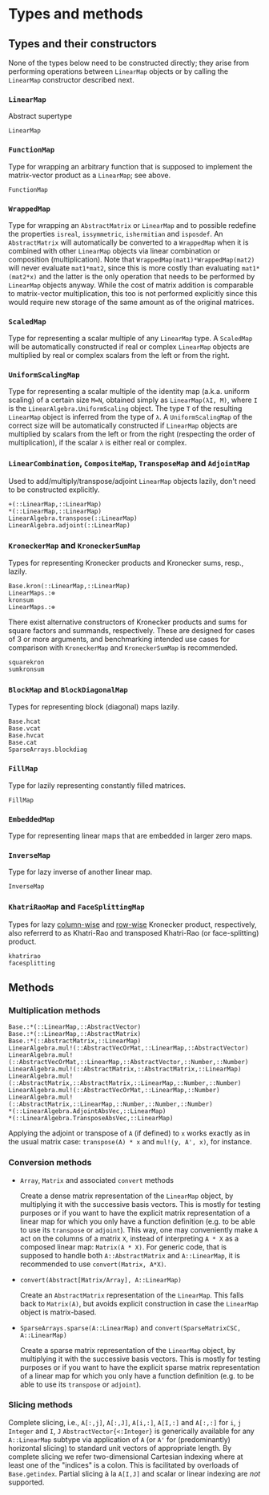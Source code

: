# Types and methods

## Types and their constructors

None of the types below need to be constructed directly; they arise from
performing operations between `LinearMap` objects or by calling the `LinearMap`
constructor described next.

### `LinearMap`

Abstract supertype

```@docs
LinearMap
```

### `FunctionMap`

Type for wrapping an arbitrary function that is supposed to implement the
matrix-vector product as a `LinearMap`; see above.

```@docs
FunctionMap
```

### `WrappedMap`

Type for wrapping an `AbstractMatrix` or `LinearMap` and to possible redefine
the properties `isreal`, `issymmetric`, `ishermitian` and `isposdef`. An
`AbstractMatrix` will automatically be converted to a `WrappedMap` when it is
combined with other `LinearMap` objects via linear combination or
composition (multiplication). Note that `WrappedMap(mat1)*WrappedMap(mat2)`
will never evaluate `mat1*mat2`, since this is more costly than evaluating
`mat1*(mat2*x)` and the latter is the only operation that needs to be performed
by `LinearMap` objects anyway. While the cost of matrix addition is comparable
to matrix-vector multiplication, this too is not performed explicitly since
this would require new storage of the same amount as of the original matrices.

### `ScaledMap`

Type for representing a scalar multiple of any `LinearMap` type. A
`ScaledMap` will be automatically constructed if real or complex `LinearMap`
objects are multiplied by real or complex scalars from the left or from the
right.

### `UniformScalingMap`

Type for representing a scalar multiple of the identity map (a.k.a. uniform
scaling) of a certain size `M=N`, obtained simply as `LinearMap(λI, M)`,
where `I` is the `LinearAlgebra.UniformScaling` object.
The type `T` of the resulting `LinearMap` object is inferred from the type of
`λ`. A `UniformScalingMap` of the correct size will be automatically
constructed if `LinearMap` objects are multiplied by scalars from the left
or from the right (respecting the order of multiplication), if the scalar `λ`
is either real or complex.

### `LinearCombination`, `CompositeMap`, `TransposeMap` and `AdjointMap`

Used to add/multiply/transpose/adjoint `LinearMap` objects lazily, don't need to be constructed explicitly.

```@docs
+(::LinearMap,::LinearMap)
*(::LinearMap,::LinearMap)
LinearAlgebra.transpose(::LinearMap)
LinearAlgebra.adjoint(::LinearMap)
```

### `KroneckerMap` and `KroneckerSumMap`

Types for representing Kronecker products and Kronecker sums, resp., lazily.

```@docs
Base.kron(::LinearMap,::LinearMap)
LinearMaps.:⊗
kronsum
LinearMaps.:⊕
```

There exist alternative constructors of Kronecker products and sums for square factors and
summands, respectively. These are designed for cases of 3 or more arguments, and
benchmarking intended use cases for comparison with `KroneckerMap` and `KroneckerSumMap`
is recommended.

```@docs
squarekron
sumkronsum
```

### `BlockMap` and `BlockDiagonalMap`

Types for representing block (diagonal) maps lazily.

```@docs
Base.hcat
Base.vcat
Base.hvcat
Base.cat
SparseArrays.blockdiag
```

### `FillMap`

Type for lazily representing constantly filled matrices.

```@docs
FillMap
```

### `EmbeddedMap`

Type for representing linear maps that are embedded in larger zero maps.

### `InverseMap`

Type for lazy inverse of another linear map.

```@docs
InverseMap
```

### `KhatriRaoMap` and `FaceSplittingMap`

Types for lazy [column-wise](https://en.wikipedia.org/wiki/Khatri%E2%80%93Rao_product#Column-wise_Kronecker_product)
and [row-wise](https://en.wikipedia.org/wiki/Khatri%E2%80%93Rao_product#Face-splitting_product)
Kronecker product, respectively, also referrerd to
as Khatri-Rao and transposed Khatri-Rao (or face-splitting) product.

```@docs
khatrirao
facesplitting
```

## Methods

### Multiplication methods

```@docs
Base.:*(::LinearMap,::AbstractVector)
Base.:*(::LinearMap,::AbstractMatrix)
Base.:*(::AbstractMatrix,::LinearMap)
LinearAlgebra.mul!(::AbstractVecOrMat,::LinearMap,::AbstractVector)
LinearAlgebra.mul!(::AbstractVecOrMat,::LinearMap,::AbstractVector,::Number,::Number)
LinearAlgebra.mul!(::AbstractMatrix,::AbstractMatrix,::LinearMap)
LinearAlgebra.mul!(::AbstractMatrix,::AbstractMatrix,::LinearMap,::Number,::Number)
LinearAlgebra.mul!(::AbstractVecOrMat,::LinearMap,::Number)
LinearAlgebra.mul!(::AbstractMatrix,::LinearMap,::Number,::Number,::Number)
*(::LinearAlgebra.AdjointAbsVec,::LinearMap)
*(::LinearAlgebra.TransposeAbsVec,::LinearMap)
```

Applying the adjoint or transpose of `A` (if defined) to `x` works exactly
as in the usual matrix case: `transpose(A) * x` and `mul!(y, A', x)`, for instance.

### Conversion methods

* `Array`, `Matrix` and associated `convert` methods

  Create a dense matrix representation of the `LinearMap` object, by
  multiplying it with the successive basis vectors. This is mostly for testing
  purposes or if you want to have the explicit matrix representation of a
  linear map for which you only have a function definition (e.g. to be able to
  use its `transpose` or `adjoint`). This way, one may conveniently make `A`
  act on the columns of a matrix `X`, instead of interpreting `A * X` as a
  composed linear map: `Matrix(A * X)`. For generic code, that is supposed to
  handle both `A::AbstractMatrix` and `A::LinearMap`, it is recommended to use
  `convert(Matrix, A*X)`.

* `convert(Abstract[Matrix/Array], A::LinearMap)`

  Create an `AbstractMatrix` representation of the `LinearMap`. This falls
  back to `Matrix(A)`, but avoids explicit construction in case the `LinearMap`
  object is matrix-based.

* `SparseArrays.sparse(A::LinearMap)` and `convert(SparseMatrixCSC, A::LinearMap)`

  Create a sparse matrix representation of the `LinearMap` object, by
  multiplying it with the successive basis vectors. This is mostly for testing
  purposes or if you want to have the explicit sparse matrix representation of
  a linear map for which you only have a function definition (e.g. to be able
  to use its `transpose` or `adjoint`).

### Slicing methods

Complete slicing, i.e., `A[:,j]`, `A[:,J]`, `A[i,:]`, `A[I,:]` and `A[:,:]` for `i`, `j`
`Integer` and `I`, `J` `AbstractVector{<:Integer}` is generically available for any
`A::LinearMap` subtype via application of `A` (or `A'` for (predominantly) horizontal
slicing) to standard unit vectors of appropriate length. By complete slicing we refer
two-dimensional Cartesian indexing where at least one of the "indices" is a colon. This is
facilitated by overloads of `Base.getindex`. Partial slicing à la `A[I,J]` and scalar or
linear indexing are _not_ supported.
